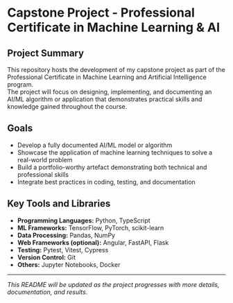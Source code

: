 # Capstone Project - Professional Certificate in Machine Learning & AI

## Project Summary

This repository hosts the development of my capstone project as part of the Professional Certificate in Machine Learning and Artificial Intelligence program.  
The project will focus on designing, implementing, and documenting an AI/ML algorithm or application that demonstrates practical skills and knowledge gained throughout the course.

## Goals

- Develop a fully documented AI/ML model or algorithm  
- Showcase the application of machine learning techniques to solve a real-world problem  
- Build a portfolio-worthy artefact demonstrating both technical and professional skills  
- Integrate best practices in coding, testing, and documentation

## Key Tools and Libraries

- **Programming Languages:** Python, TypeScript  
- **ML Frameworks:** TensorFlow, PyTorch, scikit-learn  
- **Data Processing:** Pandas, NumPy  
- **Web Frameworks (optional):** Angular, FastAPI, Flask  
- **Testing:** Pytest, Vitest, Cypress  
- **Version Control:** Git  
- **Others:** Jupyter Notebooks, Docker

---

*This README will be updated as the project progresses with more details, documentation, and results.*
